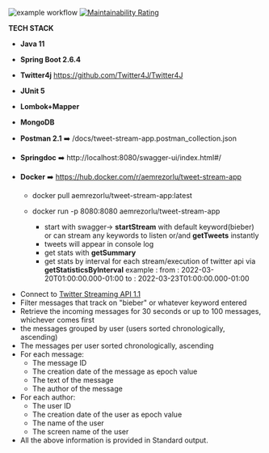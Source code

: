 ![example workflow](https://github.com/dEMonaRE/tweet-stream-app/actions/workflows/maven-publish.yml/badge.svg)
[![Maintainability Rating](https://sonarcloud.io/api/project_badges/measure?project=dEMonaRE_tweet-stream-app&metric=sqale_rating)](https://sonarcloud.io/summary/new_code?id=dEMonaRE_tweet-stream-app)

**TECH STACK**
-  **Java 11**
-  **Spring Boot 2.6.4**
-  **Twitter4j** https://github.com/Twitter4J/Twitter4J
-  **JUnit 5**
-  **Lombok+Mapper**
-  **MongoDB**
-  **Postman 2.1** ➡️ /docs/tweet-stream-app.postman_collection.json
-  **Springdoc**  ➡️ http://localhost:8080/swagger-ui/index.html#/
-  **Docker** ➡️ https://hub.docker.com/r/aemrezorlu/tweet-stream-app

    -	docker pull aemrezorlu/tweet-stream-app:latest

   -	docker run -p 8080:8080 aemrezorlu/tweet-stream-app
   
        -  start with swagger-> **startStream** with default keyword(bieber) or can stream any keywords to listen or/and **getTweets** instantly 
        -  tweets will appear in console log
        -   get stats with **getSummary** 
        -   get stats by interval for each stream/execution of twitter api via **getStatisticsByInterval**   example :  from : 2022-03-20T01:00:00.000-01:00   to :  2022-03-23T01:00:00.000-01:00
                     


+ Connect to [Twitter Streaming API 1.1](https://developer.twitter.com/en/docs/twitter-api/v1/tweets/filter-realtime/overview)
+ Filter messages that track on "bieber" or whatever keyword entered
+ Retrieve the incoming messages for 30 seconds or up to 100 messages, whichever comes first
+ the messages grouped by user (users sorted chronologically, ascending)
+ The messages per user sorted chronologically, ascending
+ For each message:
    * The message ID
    * The creation date of the message as epoch value
    * The text of the message
    * The author of the message
+ For each author:
    * The user ID
    * The creation date of the user as epoch value
    * The name of the user
    * The screen name of the user
+ All the above information is provided in Standard output.
